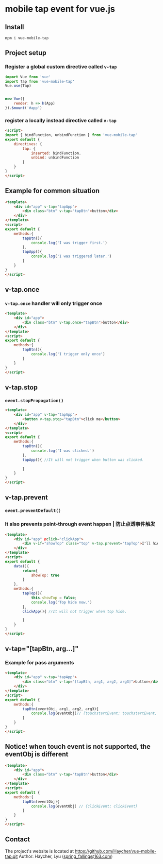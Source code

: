 # mobile tap event for vue.js

## Install
```
npm i vue-mobile-tap
```

## Project setup
### Register a global custom directive called `v-tap`
```JavaScript
import Vue from 'vue'
import Tap from 'vue-mobile-tap'
Vue.use(Tap)


new Vue({
    render: h => h(App)
}).$mount('#app')
```

### register a locally instead directive called `v-tap`
```html
<script>
import { bindFunction, unbindFunction } from 'vue-mobile-tap'
export default {
    directives: {
        tap: {
            inserted: bindFunction,
            unbind: unbindFunction
        }
    }
}
</script>
```

## Example for common situation

```html
<template>
    <div id="app" v-tap="tapApp">
        <div class="btn" v-tap="tapBtn">button</div>
    </div>
</template>
<script>
export default {
    methods:{
        tapBtn(){
            console.log('I was trigger first.')
        },
        tapApp(){
            console.log('I was triggered later.')
        }
    }
}
</script>
```

## v-tap.once
### `v-tap.once` handler will only trigger once

```html
<template>
    <div id="app">
        <div class="btn" v-tap.once="tapBtn">button</div>
    </div>
</template>
<script>
export default {
    methods:{
        tapBtn(){
            console.log('I trigger only once')
        }
    }
}
</script>
```

## v-tap.stop
### <code>event.stopPropagation()</code>

```html
<template>
    <div id="app" v-tap="tapApp">
        <button v-tap.stop="tapBtn">click me</button>
    </div>
</template>
<script>
export default {
    methods:{
        tapBtn(){
            console.log('I was clicked.')
        },
        tapApp(){ //It will not trigger when button was clicked.
            
        }
    }
}
</script>
```

## v-tap.prevent
### <code>event.preventDefault()</code>
### It also prevents point-through event happen | 防止点透事件触发

```html
<template>
    <div id="app" @click="clickApp">
        <div v-if="showTop" class="top" v-tap.prevent="tapTop">I'll hide when I'm clicked</div>
    </div>
</template>
<script>
export default {
    data(){
        return{
            showTop: true
        }
    },
    methods:{
        tapTop(){
            this.showTop = false;
            console.log('Top hide now.')
        },
        clickApp(){ //It will not trigger when top hide.

        }
    }
}
</script>
```

## v-tap="[tapBtn, arg...]"
### Example for pass arguments

```html
<template>
    <div id="app" v-tap="tapApp">
        <div class="btn" v-tap="[tapBtn, arg1, arg2, arg3]">button</div>
    </div>
</template>
<script>
export default {
    methods:{
        tapBtn(eventObj, arg1, arg2, arg3){
            console.log(eventObj)// {touchstartEvent: touchstartEvent, touchendEvent: touchendEvent}
        }
    }
}
</script>
```


## Notice! when touch event is not supported, the eventObj is different
```html
<template>
    <div id="app">
        <div class="btn" v-tap="tapBtn">button</div>
    </div>
</template>
<script>
export default {
    methods:{
        tapBtn(eventObj){
            console.log(eventObj) // {clickEvent: clickEvent}
        }
    }
}
</script>
```

## Contact
The project's website is located at https://github.com/Haycher/vue-mobile-tap.git 
Author: Haycher, Lyu (spring_falling@163.com)